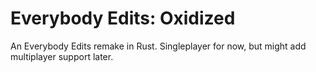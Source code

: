 # Everybody Edits: Oxidized
An Everybody Edits remake in Rust. Singleplayer for now, but might add multiplayer support later.